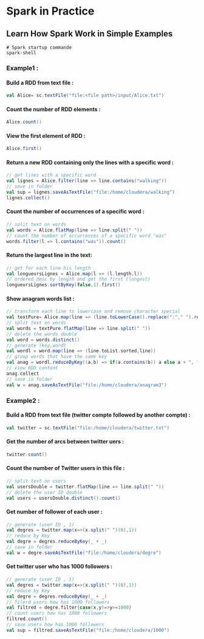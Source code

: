 # Spark in Practice

## Learn How Spark Work in Simple Examples

```shell
# Spark startup commande
spark-shell
```

### Example1 :

#### Build a RDD from text file :
```scala
val Alice= sc.textFile("file:<file path>/input/Alice.txt")
```

#### Count the number of RDD elements :

```scala
Alice.count()
```

#### View the first element of RDD :

```scala
Alice.first()
```

#### Return a new RDD containing only the lines with a specific word :

```scala
// get lines with a specific word
val lignes = Alice.filter(line => line.contains("walking"))
// save in folder
val sup = lignes.saveAsTextFile("file:/home/cloudera/walking")
lignes.collect()
```

#### Count the number of occurrences of a specific word :

```scala
// split text on words
val words = Alice.flatMap(line => line.split(" "))
// count the number of occurrences of a specific word "was"
words.filter(l => l.contains("was")).count()
```

#### Return the largest line in the text:

```scala
// get for each line his length
val longueursLignes = Alice.map(l => (l.length,l))
// ordered desc by length and get the first (longest)
longueursLignes.sortByKey(false,1).first()
```

#### Show anagram words list : 

```scala
// transform each line to lowercase and remove character special 
val textPure= Alice.map(line => (line.toLowerCase().replace(":"," ").replace("*"," ").replace("/"," ").replace("["," ").replace("]"," ").replace(","," ").replace("\""," ").replace("-"," ").replace("`"," ").replace("'"," ").replace("_"," ").replace(";"," ").replace("."," ").replace("!"," ").replace("?"," ")))
// split text on words
val words = textPure.flatMap(line => line.split(" "))
// delete the words double
val word = words.distinct()
// generate (key,word)
val wordl = word.map(line => (line.toList.sorted,line))
// group words that have the same key
val anag = wordl.reduceByKey((a,b) => if(a.contains(b)) a else a + ", " + b)
// view RDD content
anag.collect
// save in folder
val w = anag.saveAsTextFile("file:/home/cloudera/anagram3")
  ```

### Example2 : 

#### Build a RDD from text file (twitter compte followed by another compte) :

```scala
val twitter = sc.textFile("file:/home/cloudera/twitter.txt")
```

#### Get the number of arcs between twitter uers :

```scala
twitter.count()
```

#### Count the number of Twitter users in this file :

```scala
// split text on users
val usersDouble = twitter.flatMap(line => line.split(" "))
// delete the user ID double
val users = usersDouble.distinct().count()
 ```

#### Get number of follower of each user :

```scala
// generate (user ID , 1)
val degres = twitter.map(x=>(x.split(" ")(0),1))
// reduce by Key
val degre = degres.reduceByKey(_ + _)
// save in folder
val w = degre.saveAsTextFile("file:/home/cloudera/degre")
```

#### Get twitter user who has 1000 followers :

```scala
// generate (user ID , 1)
val degres = twitter.map(x=>(x.split(" ")(0),1))
// reduce by Key
val degre = degres.reduceByKey(_ + _)
// filerd users how has 1000 followers
val filtred = degre.filter{case(x,y)=>y>=1000}
// count users how has 1000 followers
filtred.count()
// save users how has 1000 followers
val sup = filtred.saveAsTextFile("file:/home/cloudera/1000")
```
